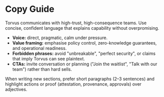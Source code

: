 # Copy Guide

Torvus communicates with high-trust, high-consequence teams. Use concise, confident language that explains capability without overpromising.

- **Voice:** direct, pragmatic, calm under pressure.
- **Value framing:** emphasise policy control, zero-knowledge guarantees, and operational readiness.
- **Forbidden phrases:** avoid "unbreakable", "perfect security", or claims that imply Torvus can see plaintext.
- **CTAs:** invite conversation or planning ("Join the waitlist", "Talk with our team") rather than hard sells.

When writing new sections, prefer short paragraphs (2–3 sentences) and highlight actions or proof (attestation, provenance, approvals) over adjectives.
